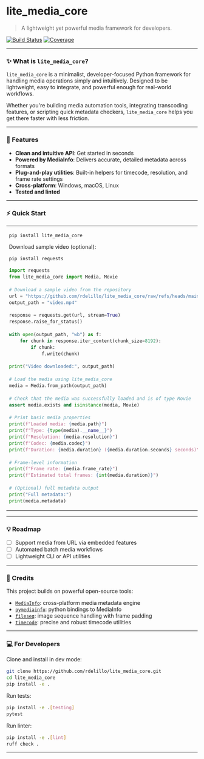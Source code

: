 # lite_media_core

> A lightweight yet powerful media framework for developers.

[![Build Status](https://github.com/rdelillo/lite_media_core/actions/workflows/run_tests.yml/badge.svg)](https://github.com/rdelillo/lite_media_core/actions/workflows/run_tests.yml)
[![Coverage](https://codecov.io/gh/rdelillo/lite_media_core/branch/main/graph/badge.svg)](https://codecov.io/gh/rdelillo/lite_media_core)

---

### ✨ What is `lite_media_core`?

`lite_media_core` is a minimalist, developer-focused Python framework for handling media operations simply and intuitively. Designed to be lightweight, easy to integrate, and powerful enough for real-world workflows.

Whether you're building media automation tools, integrating transcoding features, or scripting quick metadata checkers, `lite_media_core` helps you get there faster with less friction.

---

### 🌟 Features

- **Clean and intuitive API**: Get started in seconds
- **Powered by MediaInfo**: Delivers accurate, detailed metadata across formats
- **Plug-and-play utilities**: Built-in helpers for timecode, resolution, and frame rate settings
- **Cross-platform**: Windows, macOS, Linux
- **Tested and linted**

---

### ⚡ Quick Start

<table border="0" cellspacing="0" cellpadding="0" style="border: none;">
<tr>
<td width="25%">

```bash
pip install lite_media_core
```

Download sample video (optional):
```bash
pip install requests
```

```python
import requests
from lite_media_core import Media, Movie

# Download a sample video from the repository
url = "https://github.com/rdelillo/lite_media_core/raw/refs/heads/main/docs/quickstart.mp4"
output_path = "video.mp4"

response = requests.get(url, stream=True)
response.raise_for_status()

with open(output_path, "wb") as f:
    for chunk in response.iter_content(chunk_size=8192):
        if chunk:
            f.write(chunk)

print("Video downloaded:", output_path)

# Load the media using lite_media_core
media = Media.from_path(output_path)

# Check that the media was successfully loaded and is of type Movie
assert media.exists and isinstance(media, Movie)

# Print basic media properties
print(f"Loaded media: {media.path}")
print(f"Type: {type(media).__name__}")
print(f"Resolution: {media.resolution}")
print(f"Codec: {media.codec}")
print(f"Duration: {media.duration} ({media.duration.seconds} seconds)")

# Frame-level information
print(f"Frame rate: {media.frame_rate}")
print(f"Estimated total frames: {int(media.duration)}")

# (Optional) full metadata output
print("Full metadata:")
print(media.metadata)
```
</td>
<td width="75%" align="center">
    <a href="docs/quickstart.mp4"> <img src="docs/quickstart_placeholder.jpeg" alt="Example video preview" width="100%"> </a> <sub><i>Click to watch video.</i></sub>
</td>
</tr>
</table>

---

### 💡 Roadmap

- [ ] Support media from URL via embedded features
- [ ] Automated batch media workflows
- [ ] Lightweight CLI or API utilities

---

### 🎁 Credits

This project builds on powerful open-source tools:

* [`MediaInfo`](https://mediaarea.net/en/MediaInfo): cross-platform media metadata engine
* [`pymediainfo`](https://github.com/sbraz/pymediainfo): python bindings to MediaInfo
* [`fileseq`](https://github.com/justinfx/fileseq): image sequence handling with frame padding
* [`timecode`](https://github.com/eoyilmaz/timecode): precise and robust timecode utilities

---

### 💻 For Developers


Clone and install in dev mode:

```bash
git clone https://github.com/rdelillo/lite_media_core.git
cd lite_media_core
pip install -e .
```

Run tests:
```bash
pip install -e .[testing]
pytest
```

Run linter:
```bash
pip install -e .[lint]
ruff check .
```

---



